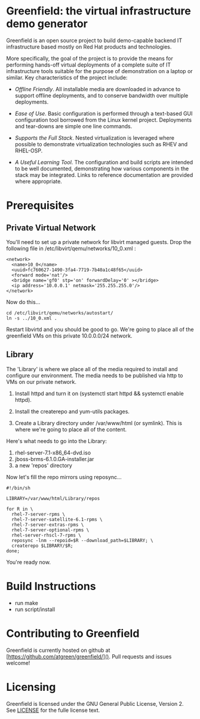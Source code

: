 Greenfield: the virtual infrastructure demo generator
===================================================== 
Greenfield is an open source project to build demo-capable backend IT
infrastructure based mostly on Red Hat products and technologies.

More specifically, the goal of the project is to provide the means for
performing hands-off virtual deployments of a complete suite of IT
infrastructure tools suitable for the purpose of demonstration on a
laptop or similar.  Key characteristics of the project include:

* *Offline Friendly*.  All installable media are downloaded in advance
to support offline deployments, and to conserve bandwidth over
multiple deployments.

* *Ease of Use*. Basic configuration is performed through a text-based
GUI configuration tool borrowed from the Linux kernel project.
Deployments and tear-downs are simple one line commands.

* *Supports the Full Stack*. Nested virtualization is leveraged where
possible to demonstrate virtualization technologies such as RHEV and
RHEL-OSP.

* *A Useful Learning Tool*. The configuration and build scripts are
intended to be well documented, demonstrating how various components
in the stack may be integrated.  Links to reference documentation are
provided where appropriate.

Prerequisites
=============

Private Virtual Network
-----------------------

You'll need to set up a private network for libvirt managed guests.
Drop the following file in /etc/libvirt/qemu/networks/10_0.xml :

    <network>
      <name>10_0</name>
      <uuid>fc760627-1490-3fa4-7719-7b40a1c48f65</uuid>
      <forward mode='nat'/>
      <bridge name='gf0' stp='on' forwardDelay='0' ></bridge>
      <ip address='10.0.0.1' netmask='255.255.255.0'/>
    </network>

Now do this...

    cd /etc/libvirt/qemu/networks/autostart/
    ln -s ../10_0.xml .

Restart libvirtd and you should be good to go.  We're going to place
all of the greenfield VMs on this private 10.0.0.0/24 network.


Library
-------

The 'Library' is where we place all of the media required to install
and configure our environment.  The media needs to be published via
http to VMs on our private network.  

1. Install httpd and turn it on (systemctl start httpd && systemctl enable httpd).

2. Install the createrepo and yum-utils packages.

2. Create a Library directory under /var/www/html (or symlink).  This is where we're
   going to place all of the content.  

Here's what needs to go into the Library:

1. rhel-server-7.1-x86_64-dvd.iso
2. jboss-brms-6.1.0.GA-installer.jar
3. a new 'repos' directory

Now let's fill the repo mirrors using reposync...

    #!/bin/sh
        
    LIBRARY=/var/www/html/Library/repos
    
    for R in \
      rhel-7-server-rpms \
      rhel-7-server-satellite-6.1-rpms \
      rhel-7-server-extras-rpms \
      rhel-7-server-optional-rpms \
      rhel-server-rhscl-7-rpms \
      reposync -lnm --repoid=$R --download_path=$LIBRARY; \
      createrepo $LIBRARY/$R; 
    done;

You're ready now.


Build Instructions
==================
* run make
* run script/install

Contributing to Greenfield
==========================
Greenfield is currently hosted on github at
[https://github.com/atgreen/greenfield/]().  Pull requests and issues
welcome!


Licensing
=========
Greenfield is licensed under the GNU General Public License, Version
2. See [LICENSE](https://github.com/atgreen/greenfield/blob/master/LICENSE)
for the fulle license text.


